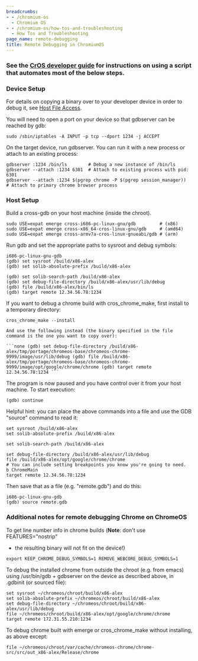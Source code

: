 ```yaml
---
breadcrumbs:
- - /chromium-os
  - Chromium OS
- - /chromium-os/how-tos-and-troubleshooting
  - How Tos and Troubleshooting
page_name: remote-debugging
title: Remote Debugging in ChromiumOS
---
```


### See the [CrOS developer guide](http://www.chromium.org/chromium-os/developer-guide#TOC-Remote-Debugging) for instructions on using a script that automates most of the below steps.

### Device Setup

For details on copying a binary over to your developer device in order to debug
it, see [Host File
Access](/chromium-os/how-tos-and-troubleshooting/debugging-tips/host-file-access).

You will need to open a port on your device so that gdbserver can be reached by
gdb:

```none
sudo /sbin/iptables -A INPUT -p tcp --dport 1234 -j ACCEPT
```

On the target device, run gdbserver. You can run it with a new process or attach
to an existing process:

```none
gdbserver :1234 /bin/ls        # Debug a new instance of /bin/ls
gdbserver --attach :1234 6301  # Attach to existing process with pid: 6301
gdbserver --attach :1234 $(pgrep chrome -P $(pgrep session_manager))  # Attach to primary chrome browser process
```

### Host Setup

Build a cross-gdb on your host machine (inside the chroot).

```none
sudo USE=expat emerge cross-i686-pc-linux-gnu/gdb         # (x86)
sudo USE=expat emerge cross-x86_64-cros-linux-gnu/gdb     # (amd64)
sudo USE=expat emerge cross-armv7a-cros-linux-gnueabi/gdb # (arm)
```

Run gdb and set the appropriate paths to sysroot and debug symbols:

```none
i686-pc-linux-gnu-gdb
(gdb) set sysroot /build/x86-alex
(gdb) set solib-absolute-prefix /build/x86-alex
```

```none
(gdb) set solib-search-path /build/x86-alex
(gdb) set debug-file-directory /build/x86-alex/usr/lib/debug
(gdb) file /build/x86-alex/bin/ls
(gdb) target remote 12.34.56.78:1234
```

If you want to debug a chrome build with cros_chrome_make, first install to a
temporary directory:

```none
cros_chrome_make --install
```

`And use the following instead (the binary specified in the file command is the
one you want to copy over):`

`` ```none
(gdb) set debug-file-directory /build/x86-alex/tmp/portage/chromeos-base/chromeos-chrome-9999/image/usr/lib/debug
(gdb) file /build/x86-alex/tmp/portage/chromeos-base/chromeos-chrome-9999/image/opt/google/chrome/chrome
(gdb) target remote 12.34.56.78:1234
``` ``

The program is now paused and you have control over it from your host machine.
To start execution:

```none
(gdb) continue
```

Helpful hint: you can place the above commands into a file and use the GDB
"source" command to read it:

```none
set sysroot /build/x86-alex
set solib-absolute-prefix /build/x86-alex
```

```none
set solib-search-path /build/x86-alex
```

```none
set debug-file-directory /build/x86-alex/usr/lib/debug
file /build/x86-alex/opt/google/chrome/chrome
# You can include setting breakpoints you know you're going to need.
b ChromeMain
target remote 12.34.56.78:1234
```

Then save that as a file (e.g. "remote.gdb") and do this:

```none
i686-pc-linux-gnu-gdb
(gdb) source remote.gdb
```

### Additional notes for remote debugging Chrome on ChromeOS

To get line number info in chrome builds (**Note**: don't use FEATURES="nostrip"
- the resulting binary will not fit on the device!)

```none
export KEEP_CHROME_DEBUG_SYMBOLS=1 REMOVE_WEBCORE_DEBUG_SYMBOLS=1
```

To debug the installed chrome from outside the chroot (e.g. from emacs) using
/usr/bin/gdb + gdbserver on the device as described above, in .gdbinit (or
sourced file):

```none
set sysroot ~/chromeos/chroot/build/x86-alex
set solib-absolute-prefix ~/chromeos/chroot/build/x86-alex
set debug-file-directory ~/chromeos/chroot/build/x86-alex/usr/lib/debug
file ~/chromeos/chroot/build/x86-alex/opt/google/chrome/chrome
target remote 172.31.55.210:1234
```

To debug chrome built with emerge or cros_chrome_make without installing, as
above except:

```none
file ~/chromeos/chroot/var/cache/chromeos-chrome/chrome-src/src/out_x86-alex/Release/chrome
```